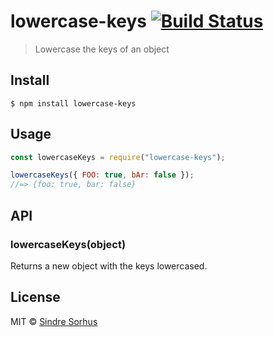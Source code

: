# lowercase-keys [![Build Status](https://travis-ci.org/sindresorhus/lowercase-keys.svg?branch=master)](https://travis-ci.org/sindresorhus/lowercase-keys)

> Lowercase the keys of an object

## Install

```
$ npm install lowercase-keys
```

## Usage

```js
const lowercaseKeys = require("lowercase-keys");

lowercaseKeys({ FOO: true, bAr: false });
//=> {foo: true, bar: false}
```

## API

### lowercaseKeys(object)

Returns a new object with the keys lowercased.

## License

MIT © [Sindre Sorhus](https://sindresorhus.com)
